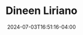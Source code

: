 ---
title: Dineen Liriano
date: 2024-07-03T16:51:16-04:00
featured_image: Dineen-Liriano.webp
featured_image_attr: 
featured_image_attr_link: 
Socials:
  Facebook: 
  Twitter: 
  Instagram: 
  LinkedIn: 
  IBDB: 
  IMDb:
  Website: 
---